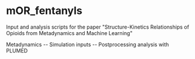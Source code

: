 # mOR_fentanyls
Input and analysis scripts for the paper "Structure-Kinetics Relationships of Opioids from Metadynamics and Machine Learning"

Metadynamics -- Simulation inputs
             -- Postprocessing analysis with PLUMED
